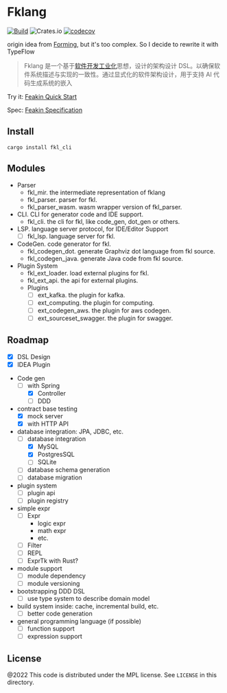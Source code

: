 # Fklang

[![Build](https://github.com/feakin/fklang/actions/workflows/build.yml/badge.svg)](https://github.com/feakin/fklang/actions/workflows/build.yml)
![Crates.io](https://img.shields.io/crates/v/fkl_cli)
[![codecov](https://codecov.io/gh/feakin/fklang/branch/master/graph/badge.svg?token=PCIL3T0NDR)](https://codecov.io/gh/feakin/fklang)

origin idea from [Forming](https://github.com/inherd/forming), but it's too complex. So I decide to rewrite it with
TypeFlow

> Fklang 是一个基于[软件开发工业化](https://book.feakin.com/design-principles)思想，设计的架构设计
> DSL。以确保软件系统描述与实现的一致性。通过显式化的软件架构设计，用于支持 AI 代码生成系统的嵌入

Try it: [Feakin Quick Start](https://book.feakin.com/quick-start.html)

Spec: [Feakin Specification](https://book.feakin.com/fklang/specification.html)

## Install

```
cargo install fkl_cli
```

## Modules

- Parser
  - fkl_mir. the intermediate representation of fklang   
  - fkl_parser. parser for fkl.
  - fkl_parser_wasm. wasm wrapper version of fkl_parser.
- CLI. CLI for generator code and IDE support.
  - fkl_cli. the cli for fkl, like code_gen, dot_gen or others.
- LSP. language server protocol, for IDE/Editor Support
  - [ ] fkl_lsp. language server for fkl.
- CodeGen. code generator for fkl.
  - fkl_codegen_dot. generate Graphviz dot language from fkl source.
  - fkl_codegen_java. generate Java code from fkl source.
- Plugin System
  - fkl_ext_loader. load external plugins for fkl.
  - fkl_ext_api. the api for external plugins.
  - Plugins
    - [ ] ext_kafka. the plugin for kafka.
    - [ ] ext_computing. the plugin for computing.
    - [ ] ext_codegen_aws. the plugin for aws codegen.
    - [ ] ext_sourceset_swagger. the plugin for swagger.

## Roadmap

- [x] DSL Design
- [x] IDEA Plugin
- Code gen
  - [ ] with Spring
    - [x] Controller
    - [ ] DDD
- contract base testing
  - [x] mock server
  - [x] with HTTP API
- database integration: JPA, JDBC, etc.
  - [ ] database integration
    - [x] MySQL
    - [x] PostgresSQL
    - [ ] SQLite
  - [ ] database schema generation
  - [ ] database migration
- plugin system
  - [ ] plugin api
  - [ ] plugin registry
- simple expr
  - [ ] Expr
    - logic expr
    - math expr
    - etc.
  - [ ] Filter
  - [ ] REPL
  - [ ] ExprTk with Rust?
- module support
  - [ ] module dependency
  - [ ] module versioning
- bootstrapping DDD DSL
  - [ ] use type system to describe domain model
- build system inside: cache, incremental build, etc.
  - [ ] better code generation
- general programming language (if possible)
  - [ ] function support
  - [ ] expression support

## License

@2022 This code is distributed under the MPL license. See `LICENSE` in this directory.
